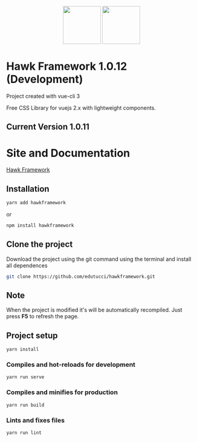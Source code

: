 <p align="center">
    <a href="https://vuejs.org/" target="_blank"><img width="100" height="100" src="https://vuejs.org/images/logo.png"/></a>
    <img width="100" height="100" src="https://github.com/edutucci/hawkframework/blob/master/public/img/hawk.png"/>
</p>

# Hawk Framework 1.0.12 (Development)
Project created with vue-cli 3

Free CSS Library for vuejs 2.x with lightweight components.

## Current Version 1.0.11

# Site and Documentation
<a href="https://edutucci.github.io/hawkframework/" target="_blank"> Hawk Framework </a>

## Installation
``` bash 
yarn add hawkframework
```
or
``` bash 
npm install hawkframework
```

## Clone the project
Download the project using the git command using the terminal and install all dependences
``` bash 
git clone https://github.com/edutucci/hawkframework.git
```
## Note
When the project is modified it's will be automatically recompiled. Just press <strong>F5</strong> to refresh the page.

## Project setup
```
yarn install
```

### Compiles and hot-reloads for development
```
yarn run serve
```

### Compiles and minifies for production
```
yarn run build
```

### Lints and fixes files
```
yarn run lint
```
